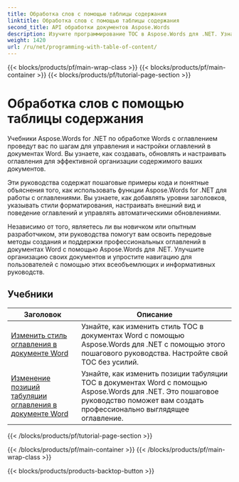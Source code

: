 ```yaml
---
title: Обработка слов с помощью таблицы содержания
linktitle: Обработка слов с помощью таблицы содержания
second_title: API обработки документов Aspose.Words
description: Изучите программирование TOC в Aspose.Words для .NET. Узнайте, как создавать и управлять оглавлениями в документах Word с помощью пошаговых руководств и примеров кода C#.
weight: 1420
url: /ru/net/programming-with-table-of-content/
---
```


{{< blocks/products/pf/main-wrap-class >}}
{{< blocks/products/pf/main-container >}}
{{< blocks/products/pf/tutorial-page-section >}}

# Обработка слов с помощью таблицы содержания

Учебники Aspose.Words for .NET по обработке Words с оглавлением проведут вас по шагам для управления и настройки оглавлений в документах Word. Вы узнаете, как создавать, обновлять и настраивать оглавления для эффективной организации содержимого ваших документов.

Эти руководства содержат пошаговые примеры кода и понятные объяснения того, как использовать функции Aspose.Words for .NET для работы с оглавлениями. Вы узнаете, как добавлять уровни заголовков, указывать стили форматирования, настраивать внешний вид и поведение оглавлений и управлять автоматическими обновлениями.

Независимо от того, являетесь ли вы новичком или опытным разработчиком, эти руководства помогут вам освоить передовые методы создания и поддержки профессиональных оглавлений в документах Word с помощью Aspose.Words для .NET. Улучшите организацию своих документов и упростите навигацию для пользователей с помощью этих всеобъемлющих и информативных руководств.

 ## Учебники
| Заголовок | Описание |
| --- | --- |
| [Изменить стиль оглавления в документе Word](./change-style-of-toc-level/) | Узнайте, как изменить стиль TOC в документах Word с помощью Aspose.Words для .NET с помощью этого пошагового руководства. Настройте свой TOC без усилий. |
| [Изменение позиций табуляции оглавления в документе Word](./change-toc-tab-stops/) | Узнайте, как изменить позиции табуляции TOC в документах Word с помощью Aspose.Words для .NET. Это пошаговое руководство поможет вам создать профессионально выглядящее оглавление. |
{{< /blocks/products/pf/tutorial-page-section >}}

{{< /blocks/products/pf/main-container >}}
{{< /blocks/products/pf/main-wrap-class >}}

{{< blocks/products/products-backtop-button >}}
